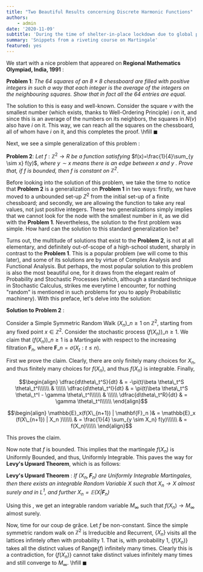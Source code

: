 ```yaml
---
title: "Two Beautiful Results concerning Discrete Harmonic Functions"
authors: 
    - admin
date: '2020-11-09'
subtitle: 'During the time of shelter-in-place lockdown due to global pandemic of COVID-19'
summary: 'Snippets from a riveting course on Martingale'
featured: yes
---
```


We start with a nice problem that appeared on **Regional Mathematics Olympiad, India, 1991** :


**Problem 1**: *The $64$ squares of an $8 \times 8$ chessboard are filled with positive integers in such a way that each integer is the average of the integers on the neighbouring squares. Show that in fact all the $64$ entries are equal.*

The solution to this is easy and well-known. Consider the square $v$ with the smallest number (which exists, thanks to Well-Ordering Principle) $i$ on it, and since this is an average of the numbers on its neighbors, the squares in $N(v)$ also have $i$ on it. This way, we can reach all the squares on the chessboard, all of whom have $i$ on it, and this completes the proof. \hfill $\blacksquare$

Next, we see a simple generalization of this problem :

**Problem 2**: *Let* $f:\mathbb{Z}^2 \to R$ *be a function satisfying* $f(x)=\frac{1}{4}\sum_{y \sim x} f(y)$, *where $y \sim x$ means there is an edge between $x$ and $y$ . Prove that, if $f$ is bounded, then $f$ is constant on $\mathbb{Z}^2$*.

Before looking into the solution of this problem, we take the time to notice that **Problem 2** is a generalization on **Problem 1** in two ways: firstly, we have moved to a unbounded set-up $Z^2$ from the initial set-up of a finite chessboard; and secondly, we are  allowing the function to take any real values, not just positive integers. These two generalizations simply implies that we cannot look for the node with the smallest number in it, as we did with the **Problem 1**. Nevertheless, the solution to the first problem was simple. How hard can the solution to this standard generalization be?

Turns out, the multitude of solutions that exist to the **Problem 2**, is not at all elementary, and definitely out-of-scope of a high-school student, sharply in contrast to the **Problem 1**. This is a popular problem (we will come to this later), and some of its solutions are by virtue of Complex Analysis and Functional Analysis. But perhaps, the most popular solution to this problem is also the most beautiful one, for it draws from the elegant realm of Probability and Stochastic Processes (which, although a standard technique in Stochastic Calculus, strikes me everytime I encounter, for nothing "random" is mentioned in such problems for you to apply Probabilistic machinery). With this preface, let's delve into the solution:

**Solution to Problem 2** :

Consider a Simple Symmetric Random Walk $( X_n)\_{n \geq 1}$  on  $\mathbb{Z}^2$, starting from any fixed point $x \in \mathbb{Z}^2$.  Consider the stochastic process $(f(X_n))\_{n \geq 1}$. We claim that $(f(X_n))\_{n \geq 1}$ is a Martingale with respect to the increasing filtration $\mathbf{F}_n$, where $\mathbf{F}\_n=\sigma(X_t : t\leq n )$. 

First we prove the claim. Clearly, there are only finitely many choices for $X_n$, and thus finitely many choices for $f(X_n)$, and thus $f(X_n)$ is integrable. Finally, 

$$\begin{align}
\dfrac{d\theta\_t^S}{dt} & = -\pi(t)\beta \theta\_t^S \theta\_t^I\\\\\\
& \\\\\\
\dfrac{d\theta\_t^I}{dt} & = \pi(t)\beta \theta\_t^S \theta\_t^I - \gamma \theta\_t^I\\\\\\
& \\\\\\
\dfrac{d\theta\_t^R}{dt} & = \gamma \theta\_t^I\\\\\\
\end{align}$$

$$\begin{align}
\mathbb{E}_x(f(X\_{n+1}) | \mathbf{F}_n  )& = \mathbb{E}_x (f(X\_{n+1}) | X_n )\\\\\\
                                          & = \frac{1}{4}  \sum_{y \sim X_n} f(y)\\\\\\
                                          & = f(X_n)\\\\\\
\end{align}$$

This proves the claim.

Now note that $f$ is bounded. This implies that the martingale $f(X_n)$ is Uniformly Bounded, and thus, Uniformly Integrable. This paves the way for **Levy's Upward Theorem**, which is as follows:

**Levy's Upward Theorem** :
*If $(X_n, \mathbf{F}_n)$ are Uniformly Integrable Martingales, then there exists an integrable Random Variable $X$ such that $X_n \to X$ almost surely and in $L^1$, and further $X_n=\mathbb{E}(X | \mathbf{F}_n)$*

Using this , we get an integrable random variable $M_{\infty}$ such that $f(X_n) \to M_{\infty}$ almost surely. 

Now, time for our coup de grâce. Let $f$ be non-constant. Since the simple symmetric random walk on $\mathbb{Z}^2$ is Irreducible and Recurrent, $\{X_n\}$ visits all the lattices infintely often with probability 1. That is, with probability 1, $\{f(X_n)\}$ takes all the distinct values of Range$(f)$ infinitely many times. Clearly this is a contradiction, for $\{f(X_n)\}$ cannot take distinct values infinitely many times and still converge to $M_{\infty}$. \hfill $\blacksquare$


